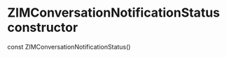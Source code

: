 


# ZIMConversationNotificationStatus constructor






const
ZIMConversationNotificationStatus()












